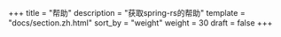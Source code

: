 +++
title = "帮助"
description = "获取spring-rs的帮助"
template = "docs/section.zh.html"
sort_by = "weight"
weight = 30
draft = false
+++
